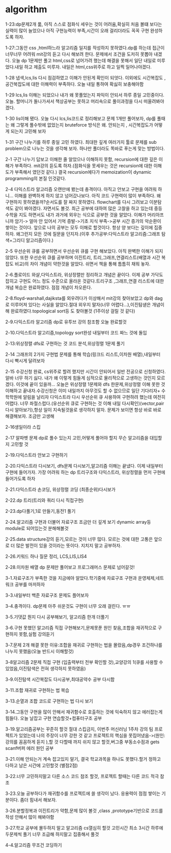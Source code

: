 # algorithm


1-23:dp문제2개 풂, 아직 스스로 점화식 세우는 것이 어려움,확실히 처음 볼떄 보다는 실력이 많이 늘었으나 아직 구현능력이 부족,시간이 오래 걸리더라도 꼭꼭 구현 완성하도록 하자.


1-27:그동안 css ,html하느라 알고리즘 일지를 작성하지 못하였다.dp를 하는데 접근이 너무너무 어려워 mit강의 듣고 다시 해보려 한다. 문제에서 조건을 도저히 못뽑아 내겠다.
오늘 dp 1문제만 풀고 html,css로 넘어가려 했는데 해결을 못해서 일단 내일로 미루었다.내일 하고 제출도 미루자. 내일은 html,css위주로 하고 일찍 일어나야겠다. 


1-28 냅색,lcs,lis 다시 점검하였고 이해가 안된게 확인이 되엇다. 이외에도 시간복잡도 ,공간복잡도에 대한 이해력이 부족하다. 오늘 내일 통하여 확싫히 보충해야함

1-29 lcs,lis 이해는 되었으나 내가 왜 못풀었는지 파익이 안되서 하루 종일 고민중이다. 오늘. 할머니가 돌나가셔서 책상공부는 못하고 머리속으로 풀이과정을 다시 떠올려봐야겠다.


1-30 lis이해 됐다. 오늘 다시 lcs,lis코드로 정리해보고 문제 1개만 풀어보자, dp를 풀때는 왜 그렇게 풀수밖에 없었는지 bruteforce 방식은 왜. 안되는지 , 시간복잡도가 어떻게 되는지 고민해 보자


1-31 구간 나누기를 하루 종일 고민 하였다. 최대한 깊게 여러가지 툴로 문제를 sub problem으로 나누는 것을 생각해 보자. 하나만 풀더라도 똑바로 푸는게 맞는 방법이다.

2-1 구간 나누기 답보고 이해한 줄 알았으나 이해하지 못함, recursion에 대한 깊은 이해가 부족하다. mit강의 듣도록 하자.(점화식을 못세우는 것은 recursion에 대한 이해도가 부족해서 였던것 같다.)
결국 recursion에다가 memoization이 dynamic programming의 본질 인것같다.


2-4 다익스트라 알고리즘 오랜만에 봤는데 충격이다. 아직고 안보고 구현을 여려워 하니... 이해를 완벽하게 하지 않고 넘어갔나보다. 아직 코드 구현력이 많이 부족하다. 왜 구현하지 못하였을까?순서도를 잘  짜지 못하였다. flowchart를 다시 그려보고 이분탐색도 같이 봐야겠다. 자면서도 볼것. 최근 공부에 대하여 많은 고찰을 하고 있는데 중등 수학을 지도 하면서도 내가 과거에 외우는 식으로 공부한 것을 알았다. 이해가 머리아프니까 암기-> 얼마 안 있어서 기억 증발->기초 지식 부족->공부 시간 증가의 악순환이 쌓이는 것이다. 앞으로 나의 공부는 모두 이해로 할것이다. 항상 양 보다는 깊이에 집중하자. 왜그런지 모든 것에 질문을 던지자.(이후 추가공부:다익스트라 알고리즘:그래프 탐색+그리디 알고리즘이다.)

2-5 우선순위 큐를 공부하면서 우선순위 큐를 구현 해보았다. 아직 완벽한 이해가 되지 않았다. 또한 우선순위 큐를 공부하며 이진트리, 트리,그래프,연결리스트(배열과 시간 복잡도 비교)의 차이 개념이 약한것을 알았다. 쉬면서 책을 통해 틈틈히 채워 놓자.



2-6.플로이드 와샬,다익스트라, 위상정렬만 정리하고 개념은 끝이다. 이제 공부 가닥도 잡히고 구현도 어느 정도 수준으로 올라온 것같다.트리구조 ,그래프,연결 리스트에 대한 개념 복습은 완료하였다.
점점 개념이 차오른다. 

2-8.floyd-warshall,dajiksta를 외우려다가 이상해서 mit강의 찾아보았고 dp와 dag로 이루어져 있다는 사실을 알았다.절대 외우지 말자(너무 어렵다...),이진탐샏은 개념이해 완료하였다.topological sort등 도 찾아볼것 (1주이상 걸릴 것 같다)


2-9.다익스트라 알고리즘 dp로 유투브 강의 참조함 오늘 완료할것


2-10.다익스트라 알고리즘,topology sort완성 내일부터 코드 짜느 것에 돌입


2-13:위상정렬 dfs로 구현하는 것 코드 분석,위상정렬 1문제 풀기

2-14 그래프의 2가지 구현법 문제를 통해 학습(링크드 리스트,이차원 배열),내일부터 다시 빡시게 달려보자


2-15 수강신청 완료, cs위주로 할려 했지만 시간이 안되어서 일반 전공으로 신청하였다. 알바 너무 하기 싫다. 내가 왜 이렇게 힘들게 심적으로 물리적으로 고생하는 것인지 모르겠다. 이것에 끝이 있을까...
오늘은 위상정렬 1문제와 dfs 한문제,위상정렬 이해 못한 것 이해하고 끝내자.수강신청은 이미 내일까지 아무것도 할 수 없으므로 일단 기다리자+ 수학학원에 알림을 날리자
다익스트라 다시 우선순위 큐 사용하여 구현하려 했는데 여전히 어렵다. 너무 좌절스럽다.(유선순위 큐로 구현하는 것 이해 내일 다시확인)(vector,pair다시 알아보기),항상 일이 지속될것을로 생각하지 말자. 문제가 보이면 항상 바로 바로 해결해보자. 조금만 고생해 

2-16생일이라 스킵

2-17 알파벳 문제 dp로 풀수 있는지 고민,어떻게 풀어야 할지 무슨 알고리즘을 대입할지 고민할 것

2-19.다익스트라 안보고 구현하기

2-20.다익스트라 다시보기, dfs문제 다시보기,알고리즘 이해는 끝냈다. 이제 내일부터 구현에 들어가자. 가장 어려워 하는 dp 트리구조와 다익스트라, 위상정렬을 먼저 구현에 들어가도록 하자

2-21.다익스트라 손코딩, 위상정렬 코딩 (최종순위)다시보가

2-22.dp 트리(트리와 쿼리 다시 직접구현)

2-23.dp다풀기,1로 만들기,동전1 풀기

2-24.알고리즘 구현과 더불어 자료구조 조금만 더 깊게 보기 dynamic array등 module로 되어있는것 분해해볼것

2-25.data structure강의 듣기,모르는 것이 너무 많다. 모르는 것에 대한 고통은 앞으로 더 많은 발전이 있을 것이라는 뜻이다. 지치지 말고 공부하자.

2-26.키워드 하나 질문 정리, LCS,LIS,LIS4 

2-28.이차원 배열 dp 문제만 풀어보고 프로그래머스 문제로 넘어갈것!

3-1.자료구조가 부족한 것을 지금에야 알았다.학기중에 자료구조 구현과 운영체제,네트워크 공부를 마저하자

3-3.내일부터 백준 자료구조 문제도 플어보자

3-4.충격이다. dp문제 아주 쉬운것도 구현이 너무 오래 걸린다. ㅠㅠ

3-5.기댓값 뭔지 다시 공부해보기, 알고리즘 한개 더풀기

3-6.구현 못했던 알고리즘 직접 구현해보기,문제못푼 원인 찾음,조합을 재귀적으로 구현하지 못함,실험 강의듣기

3-7.문제 2개 해결 못한 이유:조합을 재귀로 구현하는 법을 몰랐음,dp경우 조건하나를 나누지 못했음(오늘 반드시 이해할것)

3-8알고리즘 2문제 직접 구현 (입출력부터 전부 확인할 것),교양강의 1(큐를 사용할 수 있었음,이진탐색은 전혀 생각하지 못하였음)

3-9.이진탐색 시간복잡도 다시공부,최대공약수 공부 다시함

3-11.조합 재귀로 구현하는 법 복습

3-13.순열과 조합 코드로 구현하는 법 다시 보기

3-14.그동안 구현을 많이 안해서 재귀함수로 호출하는 것에 익숙하지 않고 에러잡는게 힘들다. 오늘 날잡고 구현 연습할것+컴퓨터구조 공부

3-19.알고리즘공부는 꾸준히 할것 절대 스킵금지, 이번주 머신러닝 1주차 강의 팀 프로젝트가 있었는데 나의 주장이 너무 강한 것 같고 프로젝트의 핵심을 못집어냈음->(원인:강의를 꼼꼼하게 듣지 ),할 것 다할때 까지 쉬지 않고 할것,버그중 부동소수점과 gets scanf버퍼 에러 원인 공부

3-21.이해 안되는거 계속 잡고있지 말기, 결국 학교과목을 하나도 못했다.할거 정하고 다하고 남은 시간에 고민할것 (별점2점)

3-22.너무 고민하지말고 다른 소스 코드 참조 할것, 프로젝트 할때는 다른 코드 적극 참조

3-23.오늘 공부하다가 재귀함수를 프로젝트에 쓸 생각이 났다. 응용력이 점점 쌓이는 기분이다. 좀더 힘내서 해보자. 

3-26.분할정복과 이진트리가 약함,문제 많이 볼것 ,class ,prototype기반으로 코드를 작성 안해서 많이 해봐야함

3-27.학교 공부에 몰두하지 말고 알고리즘 cs열심히 할것 고민시간 최소 3시간 하루에 두문제씩 풀기 너무 조급해 하지말고 집중해서 풀것

4-4.알고리즘 무조건 코딩하기
